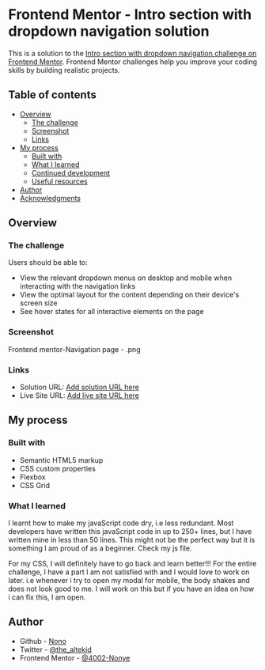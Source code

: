  # Frontend Mentor - Intro section with dropdown navigation solution

This is a solution to the [Intro section with dropdown navigation challenge on Frontend Mentor](https://www.frontendmentor.io/challenges/intro-section-with-dropdown-navigation-ryaPetHE5). Frontend Mentor challenges help you improve your coding skills by building realistic projects. 

## Table of contents

- [Overview](#overview)
  - [The challenge](#the-challenge)
  - [Screenshot](#screenshot)
  - [Links](#links)
- [My process](#my-process)
  - [Built with](#built-with)
  - [What I learned](#what-i-learned)
  - [Continued development](#continued-development)
  - [Useful resources](#useful-resources)
- [Author](#author)
- [Acknowledgments](#acknowledgments)


## Overview

### The challenge

Users should be able to:

- View the relevant dropdown menus on desktop and mobile when interacting with the navigation links
- View the optimal layout for the content depending on their device's screen size
- See hover states for all interactive elements on the page

### Screenshot

Frontend mentor-Navigation page - .png



### Links

- Solution URL: [Add solution URL here](https://your-solution-url.com)
- Live Site URL: [Add live site URL here]( https://4002-nonye.github.io/dropdown-navigation-page/)

## My process

### Built with

- Semantic HTML5 markup
- CSS custom properties
- Flexbox
- CSS Grid


### What I learned
I learnt how to make my javaScript code dry, i.e less redundant.
Most developers have written this javaScript code in up to 250+ lines, but I have written mine in less than 50 lines. 
This might not be the perfect way but it is something I am proud of as a beginner.
Check my js file.


For my CSS, I will definitely have to go back and learn better!!!
For the entire challenge, I have a part I am not satisfied with and I would love to work on later. i.e whenever i try to open my modal for mobile, the body shakes and does not look good to me. I will work on this but if you have an idea on how i can fix this, I am open.



## Author

- Github - [Nono](https://github.com/4002-Nonye)
- Twitter - [@the_altekid](https://twitter.com/the_altekid)
- Frontend Mentor - [@4002-Nonye](https://www.frontendmentor.io/profile/4002-Nonye)


